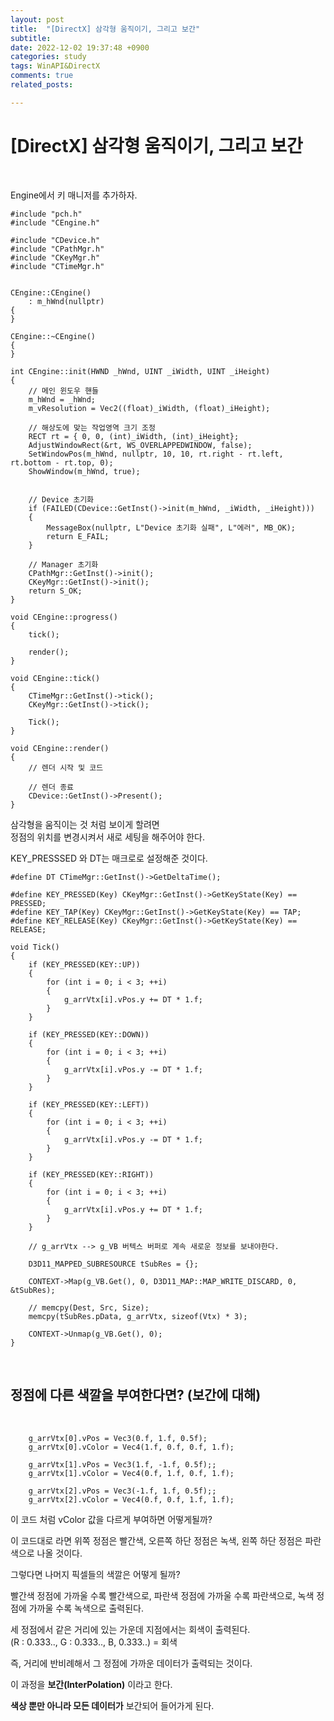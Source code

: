 ```yaml
---
layout: post
title:  "[DirectX] 삼각형 움직이기, 그리고 보간"
subtitle:  
date: 2022-12-02 19:37:48 +0900
categories: study
tags: WinAPI&DirectX
comments: true
related_posts:

---
```


# [DirectX] 삼각형 움직이기, 그리고 보간<br/>
<br/>

Engine에서 키 매니저를 추가하자.<br/>

```
#include "pch.h"
#include "CEngine.h"

#include "CDevice.h"
#include "CPathMgr.h"
#include "CKeyMgr.h"
#include "CTimeMgr.h"


CEngine::CEngine()
	: m_hWnd(nullptr)
{
}

CEngine::~CEngine()
{
}

int CEngine::init(HWND _hWnd, UINT _iWidth, UINT _iHeight)
{
	// 메인 윈도우 핸들
	m_hWnd = _hWnd;
	m_vResolution = Vec2((float)_iWidth, (float)_iHeight);

	// 해상도에 맞는 작업영역 크기 조정
	RECT rt = { 0, 0, (int)_iWidth, (int)_iHeight};
	AdjustWindowRect(&rt, WS_OVERLAPPEDWINDOW, false);
	SetWindowPos(m_hWnd, nullptr, 10, 10, rt.right - rt.left, rt.bottom - rt.top, 0);
	ShowWindow(m_hWnd, true);


	// Device 초기화
	if (FAILED(CDevice::GetInst()->init(m_hWnd, _iWidth, _iHeight)))
	{
		MessageBox(nullptr, L"Device 초기화 실패", L"에러", MB_OK);
		return E_FAIL;
	}

	// Manager 초기화
	CPathMgr::GetInst()->init();
	CKeyMgr::GetInst()->init();
	return S_OK;
}

void CEngine::progress()
{
	tick();

	render();
}

void CEngine::tick()
{
	CTimeMgr::GetInst()->tick();
	CKeyMgr::GetInst()->tick();

    Tick();
}

void CEngine::render()
{
    // 렌더 시작 및 코드

	// 렌더 종료
	CDevice::GetInst()->Present();
}
```

삼각형을 움직이는 것 처럼 보이게 할려면<br/>
정점의 위치를 변경시켜서 새로 세팅을 해주어야 한다.<Br/>

KEY_PRESSSED 와 DT는 매크로로 설정해준 것이다.<br/>

```
#define DT CTimeMgr::GetInst()->GetDeltaTime();

#define KEY_PRESSED(Key) CKeyMgr::GetInst()->GetKeyState(Key) == PRESSED;
#define KEY_TAP(Key) CKeyMgr::GetInst()->GetKeyState(Key) == TAP;
#define KEY_RELEASE(Key) CKeyMgr::GetInst()->GetKeyState(Key) == RELEASE;
```

```
void Tick()
{
    if (KEY_PRESSED(KEY::UP))
    {
        for (int i = 0; i < 3; ++i)
        {
            g_arrVtx[i].vPos.y += DT * 1.f;
        }
    }

    if (KEY_PRESSED(KEY::DOWN))
    {
        for (int i = 0; i < 3; ++i)
        {
            g_arrVtx[i].vPos.y -= DT * 1.f;
        }
    }

    if (KEY_PRESSED(KEY::LEFT))
    {
        for (int i = 0; i < 3; ++i)
        {
            g_arrVtx[i].vPos.y -= DT * 1.f;
        }
    }

    if (KEY_PRESSED(KEY::RIGHT))
    {
        for (int i = 0; i < 3; ++i)
        {
            g_arrVtx[i].vPos.y += DT * 1.f;
        }
    }

    // g_arrVtx --> g_VB 버텍스 버퍼로 계속 새로운 정보를 보내야한다.

    D3D11_MAPPED_SUBRESOURCE tSubRes = {};

    CONTEXT->Map(g_VB.Get(), 0, D3D11_MAP::MAP_WRITE_DISCARD, 0, &tSubRes);

    // memcpy(Dest, Src, Size);
    memcpy(tSubRes.pData, g_arrVtx, sizeof(Vtx) * 3);

    CONTEXT->Unmap(g_VB.Get(), 0);
}
```

<br/>

## 정점에 다른 색깔을 부여한다면? (보간에 대해)<br/>
<br/>

```
	g_arrVtx[0].vPos = Vec3(0.f, 1.f, 0.5f);
	g_arrVtx[0].vColor = Vec4(1.f, 0.f, 0.f, 1.f);

	g_arrVtx[1].vPos = Vec3(1.f, -1.f, 0.5f);;
	g_arrVtx[1].vColor = Vec4(0.f, 1.f, 0.f, 1.f);

	g_arrVtx[2].vPos = Vec3(-1.f, 1.f, 0.5f);;
	g_arrVtx[2].vColor = Vec4(0.f, 0.f, 1.f, 1.f);
```

이 코드 처럼 vColor 값을 다르게 부여하면 어떻게될까?<br/>

이 코드대로 라면 위쪽 정점은 빨간색, 오른쪽 하단 정점은 녹색, 왼쪽 하단 정점은 파란색으로 나올 것이다.<br/>

그렇다면 나머지 픽셀들의 색깔은 어떻게 될까?<br/>

빨간색 정점에 가까울 수록 빨간색으로, 파란색 정점에 가까울 수록 파란색으로, 녹색 정점에 가까울 수록 녹색으로 출력된다.<br/>

세 정점에서 같은 거리에 있는 가운데 지점에서는 회색이 출력된다.<br/>
(R : 0.333.., G : 0.333.., B, 0.333..) = 회색

즉, 거리에 반비례해서 그 정점에 가까운 데이터가 출력되는 것이다.<br/>

이 과정을 **보간(InterPolation)** 이라고 한다.<br/>

**색상 뿐만 아니라 모든 데이터가** 보간되어 들어가게 된다.<br/>
<br/>
